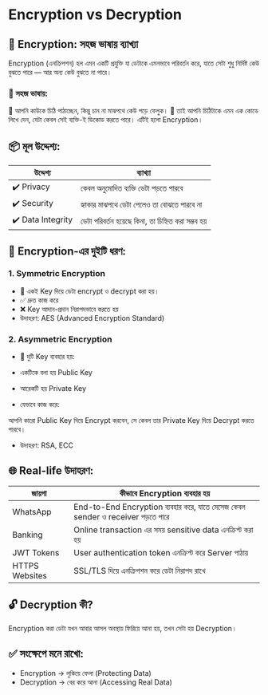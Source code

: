 # Encryption vs Decryption
## 🔐 Encryption: সহজ ভাষায় ব্যাখ্যা
Encryption (এনক্রিপশন) হল এমন একটি প্রযুক্তি যা ডেটাকে এমনভাবে পরিবর্তন করে, যাতে সেটা শুধু নির্দিষ্ট কেউ বুঝতে পারে — আর অন্য কেউ বুঝতে না পারে।

### 🧠 সহজ ভাষায়:
📨 আপনি কাউকে চিঠি পাঠাচ্ছেন, কিন্তু চান না মাঝপথে কেউ পড়ে ফেলুক।
🧩 তাই আপনি চিঠিটাকে এমন এক কোডে লিখে দেন, যেটা কেবল সেই ব্যক্তি-ই ডিকোড করতে পারে। এটিই হলো Encryption।
## 📦 মূল উদ্দেশ্য:
| উদ্দেশ্য          | ব্যাখ্যা                                                   |
|-------------------|------------------------------------------------------------|
| ✔️ Privacy        | কেবল অনুমোদিত ব্যক্তি ডেটা পড়তে পারবে                      |
| ✔️ Security       | হ্যাকার মাঝপথে ডেটা পেলেও তা বোঝতে পারবে না              |
| ✔️ Data Integrity | ডেটা পরিবর্তন হয়েছে কিনা, তা চিহ্নিত করা সম্ভব হয়         |
## 🔑 Encryption-এর দুইটি ধরণ:
### 1. Symmetric Encryption
- 🔁 একই Key দিয়ে ডেটা encrypt ও decrypt করা হয়।
- ✅ দ্রুত কাজ করে
- ❌ Key আদান-প্রদান নিরাপদভাবে করতে হয়
- উদাহরণ: AES (Advanced Encryption Standard)

### 2. Asymmetric Encryption
- 🔐 দুটি Key ব্যবহার হয়:
- একটিকে বলা হয় Public Key
- আরেকটি হয় Private Key

- যেভাবে কাজ করে:

আপনি কারো Public Key দিয়ে Encrypt করবেন,
সে কেবল তার Private Key দিয়ে Decrypt করতে পারবে।
- উদাহরণ: RSA, ECC
## 🌐 Real-life উদাহরণ:
| জায়গা        | কীভাবে Encryption ব্যবহার হয়                                       |
|--------------|-------------------------------------------------------------------|
| WhatsApp     | End-to-End Encryption ব্যবহার করে, যাতে মেসেজ কেবল sender ও receiver পড়তে পারে |
| Banking      | Online transaction এর সময় sensitive data এনক্রিপ্ট করা হয়          |
| JWT Tokens   | User authentication token এনক্রিপ্ট করে Server পাঠায়               |
| HTTPS Websites | SSL/TLS দিয়ে এনক্রিপশন করে ডেটা নিরাপদ রাখে                    |
## 🔓 Decryption কী?
Encryption করা ডেটা যখন আবার আসল অবস্থায় ফিরিয়ে আনা হয়, তখন সেটা হয় Decryption।

## ✅ সংক্ষেপে মনে রাখো:
- Encryption → লুকিয়ে ফেলা (Protecting Data)
- Decryption → বের করে আনা (Accessing Real Data)
